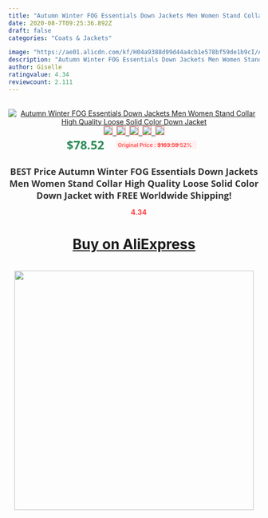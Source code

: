 ```yaml
---
title: "Autumn Winter FOG Essentials Down Jackets Men Women Stand Collar High Quality Loose Solid Color Down Jacket"
date: 2020-08-7T09:25:36.892Z
draft: false
categories: "Coats & Jackets"

image: "https://ae01.alicdn.com/kf/H04a9388d99d44a4cb1e578bf59de1b9cI/Autumn-Winter-FOG-Essentials-Down-Jackets-Men-Women-Stand-Collar-High-Quality-Loose-Solid-Color-Down.jpg"
description: "Autumn Winter FOG Essentials Down Jackets Men Women Stand Collar High Quality Loose Solid Color Down Jacket"
author: Giselle
ratingvalue: 4.34
reviewcount: 2.111
---
```

<br>
<div style="text-align: center;">
<a href="https://s.click.aliexpress.com/e/_A40B0D" target="_blank" rel="nofollow noopener noreferrer"><img alt="Autumn Winter FOG Essentials Down Jackets Men Women Stand Collar High Quality Loose Solid Color Down Jacket" class="magnifier-image" src="https://ae01.alicdn.com/kf/H04a9388d99d44a4cb1e578bf59de1b9cI/Autumn-Winter-FOG-Essentials-Down-Jackets-Men-Women-Stand-Collar-High-Quality-Loose-Solid-Color-Down.jpg_640x640.jpg">
<br>
<img style="border:1px solid salmon" src="https://ae01.alicdn.com/kf/H04a9388d99d44a4cb1e578bf59de1b9cI/Autumn-Winter-FOG-Essentials-Down-Jackets-Men-Women-Stand-Collar-High-Quality-Loose-Solid-Color-Down.jpg_120x120.jpg">&nbsp;&nbsp;<img style="border:1px solid salmon" src="https://ae01.alicdn.com/kf/H05dbf63660704583a19f856840881d25t/Autumn-Winter-FOG-Essentials-Down-Jackets-Men-Women-Stand-Collar-High-Quality-Loose-Solid-Color-Down.jpg_120x120.jpg">&nbsp;&nbsp;<img style="border:1px solid salmon" src="https://ae01.alicdn.com/kf/Heffddc03b0f4427093b3d07b66d8d43aq/Autumn-Winter-FOG-Essentials-Down-Jackets-Men-Women-Stand-Collar-High-Quality-Loose-Solid-Color-Down.jpg_120x120.jpg">&nbsp;&nbsp;<img style="border:1px solid salmon" src="https://ae01.alicdn.com/kf/H13f556da222b468b908ca3a5089e56efx/Autumn-Winter-FOG-Essentials-Down-Jackets-Men-Women-Stand-Collar-High-Quality-Loose-Solid-Color-Down.jpg_120x120.jpg">&nbsp;&nbsp;<img style="border:1px solid salmon" src="https://ae01.alicdn.com/kf/Hd844f66dac0d43b4a396a02b3ce749a16/Autumn-Winter-FOG-Essentials-Down-Jackets-Men-Women-Stand-Collar-High-Quality-Loose-Solid-Color-Down.jpg_120x120.jpg"></a></div><br0>
<div style="text-align: center;"><span style="background-color: white; border: 0px; box-sizing: border-box; color: seagreen; display: inline-block; font-family: &quot;open sans&quot; , &quot;arial&quot; , &quot;helvetica&quot; , sans-serif , &quot;heiti&quot;; font-size: 24px; font-stretch: inherit; font-weight: 700; line-height: inherit; margin: 0px 10px 0px 0px; padding: 0px; vertical-align: middle;">$78.52 </span>
<span style="background: rgb(255 , 241 , 241); border-radius: 3px; border: 0px; box-sizing: border-box; color: #ff4747; display: inline-block; font-family: inherit; font-size: 12px; font-stretch: inherit; font-style: inherit; font-variant: inherit; font-weight: 600; line-height: inherit; margin: 0px; padding: 2px 5px; transform: scale(0.9); vertical-align: middle;">Original Price : <b style="text-decoration: line-through;">$163.59 </b> 52%&nbsp;&nbsp;</span></div>
<h1 style="color: #333333; display: inline-block; font-family: &quot;open sans&quot; , &quot;arial&quot; , &quot;helvetica&quot; , sans-serif , &quot;heiti&quot;; font-size: 18px; font-stretch: inherit; font-weight: 700; text-align: center;">BEST Price Autumn Winter FOG Essentials Down Jackets Men Women Stand Collar High Quality Loose Solid Color Down Jacket with FREE Worldwide Shipping!</h1>
<div style="color: #ff4747; text-align: center;">
<img src="https://4.bp.blogspot.com/-M0ZcTcb-5uY/XleCXlxnR4I/AAAAAAAAAEc/OrjgMkXV1oMQFaCRZj5HQwOCBcu3w1FegCPcBGAYYCw/s1600/star.png" style="height: 15px;">&nbsp;<b>4.34</b></div>
<div class="button_cont" align="center"><a class="buynow_a" href="https://s.click.aliexpress.com/e/_A40B0D" target="_blank" rel="nofollow noopener noreferrer"><H1>Buy on AliExpress</H1></a></div><br>
<div class="separator" style="clear: both; text-align: center;">
<img src="https://lh3.googleusercontent.com/-pTy5HemUv9M/XlePHvY0dAI/AAAAAAAAAE4/0nX5iRUoIWY8eMW9Dpxeirr157OZliDIgCLcBGAsYHQ/s1600/badge.gif" width="480">
</div>

